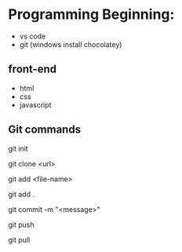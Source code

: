 # Programming Beginning:

- vs code
- git (windows install chocolatey)

## front-end

- html
- css
- javascript

## Git commands

git init

git clone \<url>

git add \<file-name>

git add .

git commit -m "\<message>"

git push

git pull

